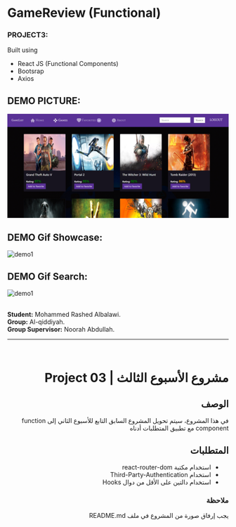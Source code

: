 # GameReview (Functional)

### PROJECT3: 
Built using
- React JS (Functional Components)
- Bootsrap
- Axios

## DEMO PICTURE:
![demo1](./demo0.png)

## DEMO Gif Showcase:
![demo1](./demo1.gif)

## DEMO Gif Search:
![demo1](./demo2.gif)


<br />
<b> Student:</b>  Mohammed Rashed Albalawi.
<br />
<b> Group:</b>  Al-qiddiyah.
<br />
<b> Group Supervisor:</b>  Noorah Abdullah.


<br />
<hr />
<br />







 <div dir="rtl">
  
# مشروع الأسبوع الثالث | Project 03 
## الوصف
في هذا المشروع، سيتم تحويل المشروع السابق التابع للأسبوع الثاني إلى function component مع تطبيق المتطلبات أدناه
## المتطلبات
- استخدام مكتبة react-router-dom 
- استخدام Third-Party-Authentication 
- استخدام دالتين على الأقل من دوال Hooks

### ملاحظة
يجب إرفاق صورة من المشروع في ملف README.md
  
</div>
